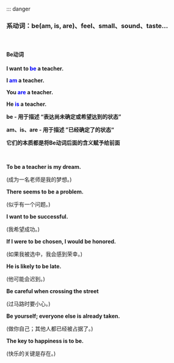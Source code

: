 ::: danger

### 系动词：be(am, is, are)、feel、small、sound、taste...

<br>

#### Be动词

**I want to <font color="blue">be</font> a teacher.**

**I <font color="blue">am</font> a teacher.**

**You <font color="blue">are</font> a teacher.**

**He <font color="blue">is</font> a teacher.**


**be - 用于描述 “表达尚未确定或希望达到的状态”**

**am、is、are - 用于描述 ”已经确定了的状态“**

**它们的本质都是将Be动词后面的含义赋予给前面**

<br>

**To be a teacher is my dream.**

(成为一名老师是我的梦想。)

**There seems to be a problem.**

(似乎有一个问题。)

**I want to be successful.**

(我希望成功。)

**If I were to be chosen, I would be honored.**

(如果我被选中，我会感到荣幸。)

**He is likely to be late.**

(他可能会迟到。)

**Be careful when crossing the street**

(过马路时要小心。)

**Be yourself; everyone else is already taken.**

(做你自己；其他人都已经被占据了。)

**The key to happiness is to be.**

(快乐的关键是存在。)